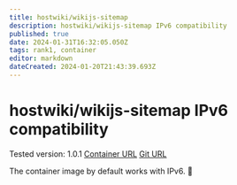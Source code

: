 ```yaml
---
title: hostwiki/wikijs-sitemap
description: hostwiki/wikijs-sitemap IPv6 compatibility
published: true
date: 2024-01-31T16:32:05.050Z
tags: rank1, container
editor: markdown
dateCreated: 2024-01-20T21:43:39.693Z
---
```


# hostwiki/wikijs-sitemap IPv6 compatibility

Tested version: 1.0.1
[Container URL](https://hub.docker.com/r/hostwiki/wikijs-sitemap)
[Git URL](https://github.com/Hostwiki/wikijs-sitemap)

The container image by default works with IPv6. :1st_place_medal: